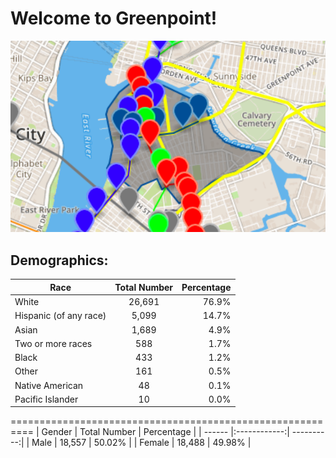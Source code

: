 # Welcome to Greenpoint!

![map](GreenpointMap.png)

## Demographics:

| Race                   | Total Number  | Percentage  |
| ---------------------- |:-------------:| -----------:|
| White                  | 26,691        | 76.9%       |
| Hispanic (of any race) | 5,099         | 14.7%       |
| Asian                  | 1,689         | 4.9%        |
| Two or more races      | 588           | 1.7%        |
| Black                  | 433           | 1.2%        |
| Other                  | 161           | 0.5%        |
| Native American        | 48            | 0.1%        |
| Pacific Islander       | 10            | 0.0%        |
==========================================================
| Gender | Total Number | Percentage |
| ------ |:------------:| ----------:|
| Male   | 18,557       | 50.02%     |
| Female | 18,488       | 49.98%     |

